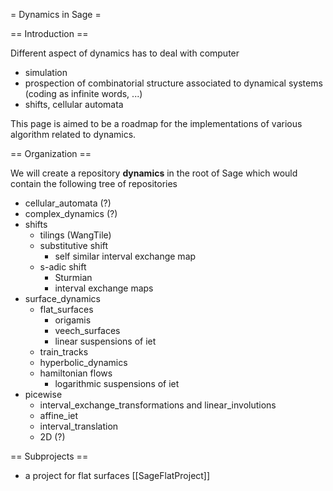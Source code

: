 = Dynamics in Sage =

== Introduction ==

Different aspect of dynamics has to deal with computer

  * simulation
  * prospection of combinatorial structure associated to dynamical systems (coding as infinite words, ...)
  * shifts, cellular automata

This page is aimed to be a roadmap for the implementations of various algorithm related to dynamics.

== Organization ==

We will create a repository **dynamics** in the root of Sage which would contain the following tree of repositories

  * cellular_automata (?)
  * complex_dynamics (?)
  * shifts
    * tilings (WangTile)
    * substitutive shift
      * self similar interval exchange map
    * s-adic shift
      * Sturmian
      * interval exchange maps
  * surface_dynamics
    * flat_surfaces
      * origamis
      * veech_surfaces
      * linear suspensions of iet
    * train_tracks
    * hyperbolic_dynamics
    * hamiltonian flows
      * logarithmic suspensions of iet
  * picewise
    * interval_exchange_transformations and linear_involutions
    * affine_iet
    * interval_translation
    * 2D (?)

== Subprojects ==

  * a project for flat surfaces [[SageFlatProject]]
